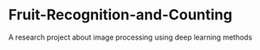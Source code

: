 # Fruit-Recognition-and-Counting
A research project about image processing using deep learning methods
